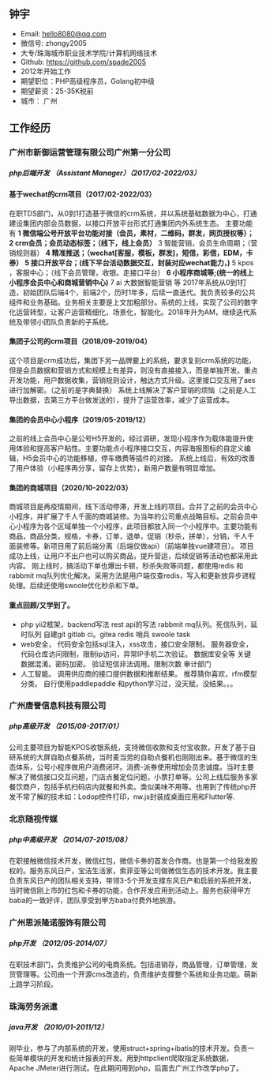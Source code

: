 ## 钟宇
- Email: hello8080@qq.com
- 微信号: zhongy2005
- 大专/珠海城市职业技术学院/计算机网络技术
- Github: https://github.com/spade2005
- 2012年开始工作
- 期望职位：PHP高级程序员，Golang初中级
- 期望薪资：25-35K税前
- 城市： 广州

## 工作经历
### 广州市新御运营管理有限公司广州第一分公司
##### php后端开发 （Assistant Manager）（2017/02-2022/03）

#### 基于wechat的crm项目（2017/02-2022/03）
在职TDS部门，从0到1打造基于微信的crm系统，并以系统基础数据为中心，打通建设集团内部会员数据，以接口开放平台形式打通集团内外系统生态。
主要功能有
**1 微信端公号开放平台功能对接（会员，素材，二维码，群发，网页授权等）；**
**2 crm会员；会员动态标签；（线下，线上会员）**
3 智能营销，会员生命周期；（营销规则器）
**4 精准推送；（wechat[客服，模板，群发]，短信，彩信，EDM，卡券）**
**5 接口开放平台；(线下平台活动数据交互，封装对应wechat能力，)**
5 kpos ，客服中心；（线下会员管理，收银。走接口平台）
**6 小程序商城等;(统一的线上小程序会员中心和商城营销中心)**
7 ai 大数据智能营销
等
2017年系统从0到1打造，初始团队后端4个，前端2个，历时1年多，后续一直迭代。我负责较多的公共组件和业务基础。业务相关主要是上文加粗部分。系统的上线，实现了公司的数字化运营转型，让客户运营精细化，场景化，智能化。2018年升为AM，继续迭代系统及带领小团队负责新的子系统。

#### 集团子公司的crm项目（2018/09-2019/04）
这个项目是crm成功后，集团下另一品牌要上的系统，要求复刻crm系统的功能，但是会员数据和营销方式和规模上有差异，则没有直接接入，而是单独开发。重点开发功能，用户数据收集，营销规则设计，触达方式升级。这里接口交互用了aes进行加解密。（之前的是字典替换）
系统上线解决了客户营销的烦恼（之前是人工导出数据，去第三方平台做发送的），提升了运营效率，减少了运营成本。


#### 集团的会员中心小程序（2019/05-2019/12）
之前的线上会员中心是公号H5开发的，经过调研，发现小程序作为载体能提升使用体验和提高客户粘性。主要功能点小程序接口交互，内容海报图标的自定义编辑，H5会员中心的功能移植，停车缴费等插件的对接。
系统上线后，有效的改善了用户体验（小程序再分享，留存上优势），新用户数量有明显增加。

#### 集团的商城项目（2020/10-2022/03）
商城项目是再疫情期间，线下活动停滞，开发上线的项目。合并了之前的会员中心小程序，并扩展了千人千面的商城装修。为当年的公司重点战略目标。之前会员中心小程序为各个区域单独一个小程序，此项目都放入同一个小程序中。主要功能有商品，商品分类，规格，卡券，订单，退单，促销（秒杀，拼单），分销，千人千面装修等。新项目用了前后端分离（后端仅做api）（前端单独vue建项目）。
项目成功上线，让用户不出户也可以购买商品，提升营运，后续促销等活动也都采用此内容。
刚上线时，搞活动下单也爆出卡顿，秒杀失败等问题，都使用redis 和rabbmit mq队列优化解决。采用方法是用户端仅查redis，写入和更新放异步进程处理。后续还使用swoole优化秒杀和下单。

#### 重点回顾/又学到了。
- php
	yii2框架，backend写法 rest api的写法
	rabbmit mq队列。死信队列，延时队列
	自建git gitlab ci。gitea
	redis 哨兵
	swoole task
- web安全，
	代码安全包括sql注入，xss攻击，接口安全限制。
	服务器安全，代码仓库访问限制，限制ip访问，异常IP手机二次验证。
	数据库安全等 关键数据混淆。密码加密。
	验证短信非法调用。限制次数
	审计部门
- 人工智能。
	调用供应商的接口提供数据和推断结果。
	推荐猜你喜欢，rfm模型分类。
	自行使用paddlepaddle 和python学习过，没天赋，没结果。。。


### 广州唐誉信息科技有限公司 
##### php高级开发 （2015/09-2017/01）
公司主要项目为智能KPOS收银系统，支持微信收款和支付宝收款，开发了基于自研系统的大屏自助点餐系统，当时麦当劳的自助点餐机也刚刚出来。基于微信的生态体系，公号小程序做用户消费闭环。消费-派券使用增加会员忠诚度。当时主要解决了微信接口交互问题，门店点餐定位问题，小票打单等。公司上线后服务多家餐饮商户，包括手机扫码店内就餐和外卖。类似美味不用等。也用到了传统php开发不常了解的技术如：Lodop控件打印，nw.js封装成桌面应用和Flutter等.


### 北京随视传媒
##### php中高级开发 （2014/07-2015/08）
在职接触微信技术开发，微信红包，微信卡券的首发合作商。也是第一个给我发股权的。服务东风日产，宝洁生活家，索菲亚等公司做微信生态的技术开发。我主要负责东风日产的团队相关支持，带领3-5个开发支撑东风日产和启辰的系统开发，当时微信刚上市的红包和卡券的功能，合作开发应用到活动上。服务也获得甲方baba的一致好评，团队享受到甲方baba付费外地旅游。

### 广州思派隆诺服饰有限公司
##### php开发 （2012/05-2014/07）
在职技术部门，负责维护公司的电商系统。包括进销存，商品管理，订单管理，发货管理等。公司由一个开源cms改造的，负责维护支撑整个系统和业务功能。萌新上路学习阶段。

### 珠海劳务派遣
##### java开发 （2010/01-2011/12）
刚毕业，参与了内部系统的开发，使用struct+spring+ibatis的技术开发。负责一些简单模块的开发和统计报表的开发。用到httpclient爬取指定系统数据，Apache JMeter进行测试。在此期间用到php，后面去广州工作改学php了。
